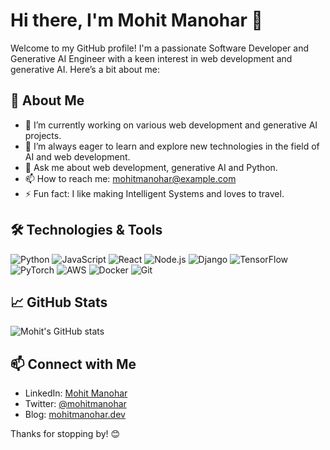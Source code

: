# Hi there, I'm Mohit Manohar 👋

Welcome to my GitHub profile! I'm a passionate Software Developer and Generative AI Engineer with a keen interest in web development and generative AI. Here’s a bit about me:

## 🚀 About Me

- 🔭 I’m currently working on various web development and generative AI projects.
- 🌱 I’m always eager to learn and explore new technologies in the field of AI and web development.
- 💬 Ask me about web development, generative AI and Python.
- 📫 How to reach me: [mohitmanohar@example.com](mailto:mohit.mohit0123@gmail.com)
- ⚡ Fun fact: I like making Intelligent Systems and loves to travel.

## 🛠️ Technologies & Tools

![Python](https://img.shields.io/badge/-Python-333333?style=flat&logo=python)
![JavaScript](https://img.shields.io/badge/-JavaScript-333333?style=flat&logo=javascript)
![React](https://img.shields.io/badge/-React-333333?style=flat&logo=react)
![Node.js](https://img.shields.io/badge/-Node.js-333333?style=flat&logo=node.js)
![Django](https://img.shields.io/badge/-Django-333333?style=flat&logo=django)
![TensorFlow](https://img.shields.io/badge/-TensorFlow-333333?style=flat&logo=tensorflow)
![PyTorch](https://img.shields.io/badge/-PyTorch-333333?style=flat&logo=pytorch)
![AWS](https://img.shields.io/badge/-AWS-333333?style=flat&logo=amazon-aws)
![Docker](https://img.shields.io/badge/-Docker-333333?style=flat&logo=docker)
![Git](https://img.shields.io/badge/-Git-333333?style=flat&logo=git)

## 📈 GitHub Stats

![Mohit's GitHub stats](https://github-readme-stats.vercel.app/api?username=mohitmanohar&show_icons=true&theme=radical)

## 📫 Connect with Me

- LinkedIn: [Mohit Manohar](https://www.linkedin.com/in/mohitmanohar/)
- Twitter: [@mohitmanohar](https://twitter.com/mohitmanohar)
- Blog: [mohitmanohar.dev](https://mohitmanohar.dev)

Thanks for stopping by! 😊
